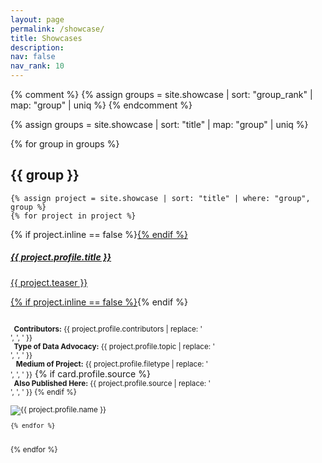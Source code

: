 ```yaml
---
layout: page
permalink: /showcase/
title: Showcases
description: 
nav: false
nav_rank: 10
---
```


{% comment %} 
{% assign groups = site.showcase | sort: "group_rank" | map: "group" | uniq %} 
{% endcomment %}

{% assign groups = site.showcase | sort: "title" | map: "group" | uniq %}

{% for group in groups %}

## {{ group }}

	{% assign project = site.showcase | sort: "title" | where: "group", group %}
	{% for project in project %}


<p>
    <div class="card {% if project.inline == false %}hoverable{% endif %}">
        <div class="row no-gutters">
            <div class="team col-sm-8 col-md-6">
                <div class="card-body">
                    {% if project.inline == false %}<a href="{{ project.url | relative_url }}">{% endif %}
                    <h5 class="card-title">{{ project.profile.title }}</h5>
                    <p class="card-text">
                        {{ project.teaser }}
                    </p>
                    {% if project.inline == false %}</a>{% endif %}
                    <p class="card-text">
			<small class="test-muted"><br><i class="fa-solid fa-people-group"></i><b>&nbsp; Contributors:</b> {{ project.profile.contributors | replace: '<br />', ', ' }}</small> 
                        <br><small class="test-muted"><i class="fa-solid fa-layer-group"></i><b>&nbsp; Type of Data Advocacy:</b> {{ project.profile.topic | replace: '<br />', ', ' }}</small> 
			<br><small class="test-muted">&nbsp;<i class="fa-solid fa-file"></i><b>&nbsp; Medium of Project:</b> {{ project.profile.filetype | replace: '<br />', ', ' }}</small> 
			{% if card.profile.source %}<br><small class="test-muted"><i class="fa-solid fa-link"></i><b>&nbsp; Also Published Here:</b> {{ project.profile.source | replace: '<br />', ', ' }} {% endif %}
                    </p>
                </div></div>
		<div class="col-sm-4 col-md-6">
                <img src="{{ '/assets/img/' | append: project.profile.image | relative_url }}" class="card-img img-fluid" alt="{{ project.profile.name }}" />
            </div>
            </div>
        </div>
</p>

	{% endfor %}
<br>
{% endfor %}
